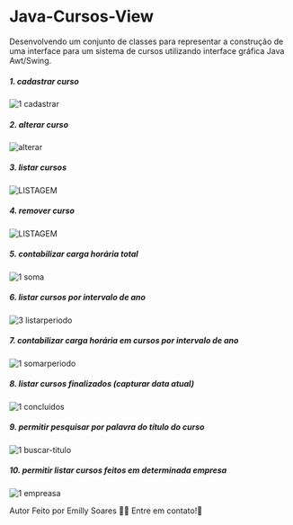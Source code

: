 <h1> Java-Cursos-View</h1>
Desenvolvendo um conjunto de classes para representar a construção de uma
interface para um sistema de cursos utilizando interface gráfica Java Awt/Swing.

<h5>1. cadastrar curso</h5>

![1 cadastrar](https://github.com/emilly-soares/Java-Courses-View/assets/54116441/351ed6e4-646b-450f-ada2-ceb21f963234)

<h5>2. alterar curso</h5>

![alterar](https://github.com/emilly-soares/Java-Courses-View/assets/54116441/5a316d42-70c9-4103-ba58-57a48f57a81b)

<h5>3. listar cursos</h5>
   
![LISTAGEM](https://github.com/emilly-soares/Java-Courses-View/assets/54116441/14230ef3-c517-4e21-95c2-6c149221d7b8)

<h5>4. remover curso</h5>
   
![LISTAGEM](https://github.com/emilly-soares/Java-Courses-View/assets/54116441/97ae71b0-95d7-45b6-bc1f-643387a41886)

<h5>5. contabilizar carga horária total</h5>

![1 soma](https://github.com/emilly-soares/Java-Courses-View/assets/54116441/c6bef726-42bd-4a83-ade7-bd795ad2424c)

<h5>6. listar cursos por intervalo de ano</h5>
    
![3 listarperiodo](https://github.com/emilly-soares/Java-Courses-View/assets/54116441/9203580a-2b20-4ec4-bb4c-9a7dc4fa47ab)

<h5>7. contabilizar carga horária em cursos por intervalo de ano</h5>

![1 somarperiodo](https://github.com/emilly-soares/Java-Courses-View/assets/54116441/f3ecfbb6-6ebe-4804-a76b-4132f0e12986)

<h5>8. listar cursos finalizados (capturar data atual)</h5>

![1 concluidos](https://github.com/emilly-soares/Java-Courses-View/assets/54116441/01e6e0ec-af30-4c23-89cd-7dd8879eaa02)

<h5>9. permitir pesquisar por palavra do título do curso</h5>

![1 buscar-titulo](https://github.com/emilly-soares/Java-Courses-View/assets/54116441/4db20f31-5306-4f75-899d-63ae140e43a9)

<h5>10. permitir listar cursos feitos em determinada empresa</h5>

![1 empreasa](https://github.com/emilly-soares/Java-Courses-View/assets/54116441/dbde799a-89ce-4f3f-9849-3bbafc3cc730)


Autor
Feito por Emilly Soares 👋🏽 Entre em contato!🚀


